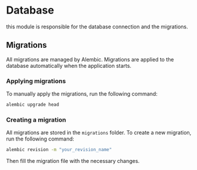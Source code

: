 # Database

this module is responsible for the database connection and the migrations.

## Migrations

All migrations are managed by Alembic. Migrations are applied to the database automatically when the application starts.

### Applying migrations

To manually apply the migrations, run the following command:

```bash
alembic upgrade head
```

### Creating a migration

All migrations are stored in the `migrations` folder. To create a new migration, run the following command:

```bash
alembic revision -m "your_revision_name"
```

Then fill the migration file with the necessary changes.
